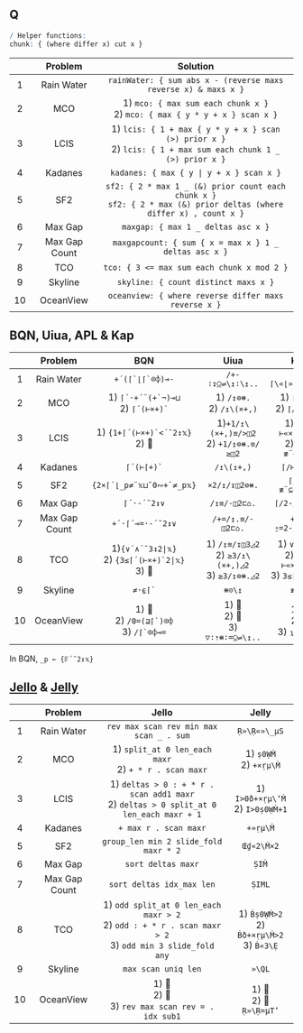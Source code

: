 ## Q

```q
/ Helper functions:
chunk: { (where differ x) cut x }
```

|       |    Problem    |                                                        Solution                                                         |
| :---: | :-----------: | :---------------------------------------------------------------------------------------------------------------------: |
|   1   |  Rain Water   |                             `rainWater: { sum abs x - (reverse maxs reverse x) & maxs x }`                              |
|   2   |      MCO      |                     1) `mco: { max sum each chunk x }` <br> 2) `mco: { max { y * y + x } scan x }`                      |
|   3   |     LCIS      |    1) `lcis: { 1 + max { y * y + x } scan (>) prior x }` <br> 2) `lcis: { 1 + max sum each chunk 1 _ (>) prior x }`     |
|   4   |    Kadanes    |                                        `kadanes: { max { y \| y + x } scan x }`                                         |
|   5   |      SF2      | `sf2: { 2 * max 1 _ (&) prior count each chunk x }` <br> `sf2: { 2 * max (&) prior deltas (where differ x) , count x }` |
|   6   |    Max Gap    |                                           `maxgap: { max 1 _ deltas asc x }`                                            |
|   7   | Max Gap Count |                                  `maxgapcount: { sum { x = max x } 1 _ deltas asc x }`                                  |
|   8   |      TCO      |                                       `tco: { 3 <= max sum each chunk x mod 2 }`                                        |
|   9   |    Skyline    |                                          `skyline: { count distinct maxs x }`                                           |
|  10   |   OceanView   |                                  `oceanview: { where reverse differ maxs reverse x }`                                   |

## BQN, Uiua, APL & Kap

|       |    Problem    |                            BQN                             |                           Uiua                            |                             Kap                             |                         APL                          |
| :---: | :-----------: | :--------------------------------------------------------: | :-------------------------------------------------------: | :---------------------------------------------------------: | :--------------------------------------------------: |
|   1   |  Rain Water   |                    `` +´(⌈`⌊⌈`⌾⌽)⊸- ``                     |                     `/+-∶↧⍜⇌\↥∶\↥..`                      |                      `+/⌈\«⌊»(⌈\⍢⌽)⍛-`                      |                  `⊢+.-⍨⌈\⌊(⌽⌈\∘⌽)`                   |
|   2   |      MCO      |       1) `` ⌈´·+´¨(+`¬)⊸⊔ `` <br> 2) `` ⌈´(⊢×+)` ``        |               1) `/↥⊜⧻.` <br> 2) `/↥\(×+,)`               |               1) `⌈/≢¨⊂⍨` <br> 2) `⌈/⊢«×»+\`                |               1) 🚫 <br> 2) `⌈/(≢¨⊆⍨)`                |
|   3   |     LCIS      |           1) `` {1+⌈´(⊢×+)`<´˘2↕𝕩} `` <br> 2) 🚫            |        1)`+1/↥\(×+,)≡/>◫2` <br> 2) `+1/↥⊜⧻.≡/≥◫2`         |          1) `1+⌈/⊢«×»+\2</` <br> 2) `1+⌈/≢¨⊂⍨2</`           |            1) 🚫 <br> 2) `{1+⌈/≢¨⊆⍨2</⍵}`             |
|   4   |    Kadanes    |                       `` ⌈´(⊢⌈+)` ``                       |                        `/↥\(↥+,)`                         |                         `⌈/⊢«⌈»+\`                          |                          🚫                           |
|   5   |      SF2      |                `` {2×⌈´⌊_p≠¨𝕩⊔˜0∾+`≠_p𝕩} ``                |                       `×2/↥/↧◫2⊜⧻.`                       |                      `⌈/2⌊/≢¨⊆⍨1,2≠/`                       |                `{2×⌈/2⌊/≢¨⍵⊂⍨1,2≠/⍵}`                |
|   6   |    Max Gap    |                        `⌈´·-´˘2↕∨`                         |                       `/↥≡/-◫2⊏⌂.`                        |                        `⌈/2-/(⊂⍒)⍛⌷`                        |                  `{⌈/2-/(⊂⍤⍒⌷⊢)⍵}`                   |
|   7   | Max Gap Count |                      `+´·⌈´⊸=·-´˘2↕∨`                      |                     `/+=/↥.≡/-◫2⊏⌂.`                      |                      `+/⌈/⍛=2-/(⊂⍒)⍛⌷`                      |               `{+/(⌈/=⊢)2-/(⊂⍤⍒⌷⊢)⍵}`                |
|   8   |      TCO      | 1)`{∨´∧´˘3↕2\|𝕩}` <br> 2) `` {3≤⌈´(⊢×+)`2\|𝕩} `` <br> 3) 🚫 | 1) `/↥≡/↧◫3◿2` <br> 2) `≥3/↥\(×+,)◿2` <br> 3) `≥3/↥⊜⧻.◿2` | 1) `∨/3∧/2\|` <br> 2) `3≤⌈/⊢«×»+\2\|` <br> 3) `3≤⌈/≢¨⊂⍨2\|` |  1) `∨/3∧/2\|⊢` <br> 2) 🚫 <br> 3) `{3≤⌈/≢¨⊆⍨2\|⍵}`   |
|   9   |    Skyline    |                        `` ≠·⍷⌈` ``                         |                          `⧻⊝\↥`                           |                           `≢∪⌈\`                            |                      `{≢∪⌈\⍵}`                       |
|  10   |   OceanView   |    1) 🚫 <br> 2) `` /0=(⊒⌈`)⌾⌽ `` <br> 3) `` /⌈`⌾⌽⊸= ``     |           1) 🚫 <br> 2) 🚫 <br> 3) `▽∶⇡⧻∶=⍜⇌\↥..`           |              1) 🚫 <br> 2) 🚫 <br> 3) `⍸⌈\⍢⌽⍛=`               | 1) `{¯1+⍸⌽≠⌈\⌽⍵}` <br> 2) 🚫 <br>  3) `{¯1+⍸⍵=⌽⌈\⌽⍵}` |

In BQN, `_p ← {𝔽´˘2↕𝕩}`

## [Jello](https://github.com/codereport/jello) & [Jelly](https://github.com/DennisMitchell/jellylanguage/)

|       |    Problem    |                                                     Jello                                                      |                       Jelly                       |
| :---: | :-----------: | :------------------------------------------------------------------------------------------------------------: | :-----------------------------------------------: |
|   1   |  Rain Water   |                                    `rev max scan rev min max scan _ . sum`                                     |                   `Ṛ»\Ṛ«»\_µS`                    |
|   2   |      MCO      |                           1) `split_at 0 len_each maxr` <br> 2) `+ * r . scan maxr`                            |            1) `ṣ0ẈṀ` <br> 2) `+×ṛµ\Ṁ`             |
|   3   |     LCIS      |           1) `deltas > 0 : + * r . scan add1 maxr` <br> 2) `deltas > 0 split_at 0 len_each maxr + 1`           |        1) `I>0ð+×ṛµ\‘Ṁ`<br> 2) `I>0ṣ0ẈṀ+1`        |
|   4   |    Kadanes    |                                             `+ max r . scan maxr`                                              |                     `+»ṛµ\Ṁ`                      |
|   5   |      SF2      |                                     `group_len min 2 slide_fold maxr * 2`                                      |                    `Œɠ«2\Ṁ×2`                     |
|   6   |    Max Gap    |                                               `sort deltas maxr`                                               |                       `ṢIṀ`                       |
|   7   | Max Gap Count |                                           `sort deltas idx_max len`                                            |                      `ṢIML`                       |
|   8   |      TCO      | 1) `odd split_at 0 len_each maxr > 2` <br> 2) `odd : + * r . scan maxr > 2` <br> 3) `odd min 3 slide_fold any` | 1) `Ḃṣ0ẈṀ>2` <br> 2) `Ḃð+×ṛµ\Ṁ>2` <br> 3) `Ḃ«3\Ẹ` |
|   9   |    Skyline    |                                              `max scan uniq len`                                               |                      `»\QL`                       |
|  10   |   OceanView   |                             1) 🚫 <br> 2) 🚫 <br> 3) `rev max scan rev = . idx sub1`                             |          1) 🚫 <br> 2) 🚫 <br> `Ṛ»\Ṛ=µT’`           |
